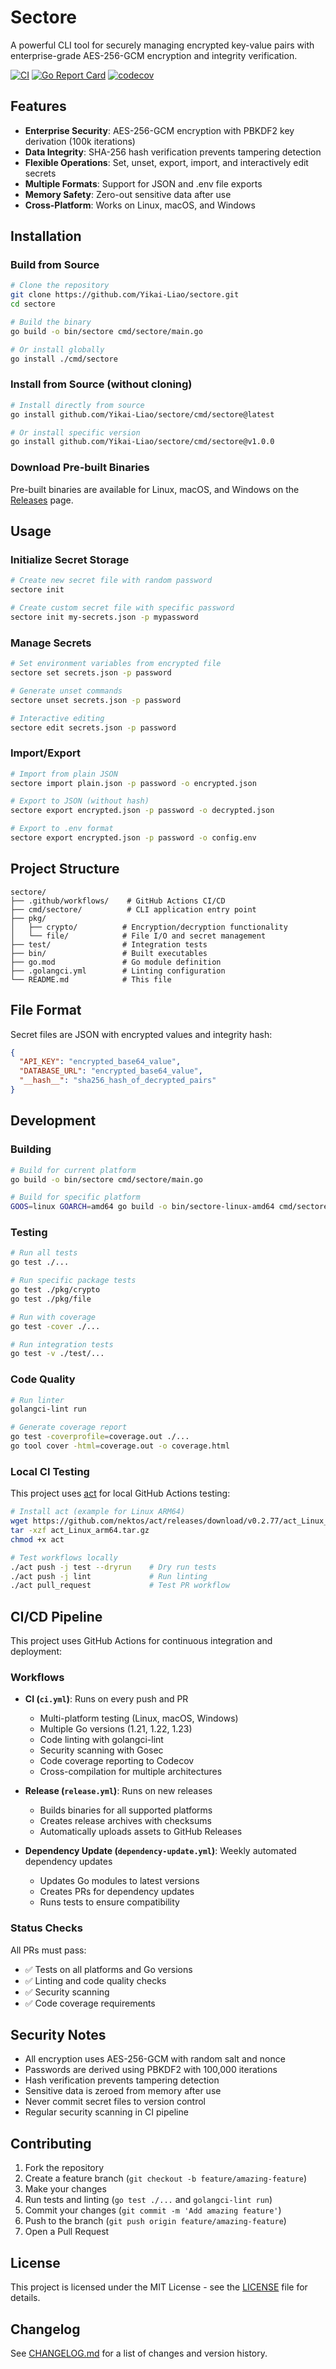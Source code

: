 # Sectore

A powerful CLI tool for securely managing encrypted key-value pairs with enterprise-grade AES-256-GCM encryption and integrity verification.

[![CI](https://github.com/Yikai-Liao/sectore/workflows/CI/badge.svg)](https://github.com/Yikai-Liao/sectore/actions)
[![Go Report Card](https://goreportcard.com/badge/github.com/Yikai-Liao/sectore)](https://goreportcard.com/report/github.com/Yikai-Liao/sectore)
[![codecov](https://codecov.io/gh/Yikai-Liao/sectore/branch/main/graph/badge.svg)](https://codecov.io/gh/Yikai-Liao/sectore)

## Features

- **Enterprise Security**: AES-256-GCM encryption with PBKDF2 key derivation (100k iterations)
- **Data Integrity**: SHA-256 hash verification prevents tampering detection
- **Flexible Operations**: Set, unset, export, import, and interactively edit secrets
- **Multiple Formats**: Support for JSON and .env file exports
- **Memory Safety**: Zero-out sensitive data after use
- **Cross-Platform**: Works on Linux, macOS, and Windows

## Installation

### Build from Source

```bash
# Clone the repository
git clone https://github.com/Yikai-Liao/sectore.git
cd sectore

# Build the binary
go build -o bin/sectore cmd/sectore/main.go

# Or install globally
go install ./cmd/sectore
```

### Install from Source (without cloning)

```bash
# Install directly from source
go install github.com/Yikai-Liao/sectore/cmd/sectore@latest

# Or install specific version
go install github.com/Yikai-Liao/sectore/cmd/sectore@v1.0.0
```

### Download Pre-built Binaries

Pre-built binaries are available for Linux, macOS, and Windows on the [Releases](https://github.com/Yikai-Liao/sectore/releases) page.

## Usage

### Initialize Secret Storage

```bash
# Create new secret file with random password
sectore init

# Create custom secret file with specific password
sectore init my-secrets.json -p mypassword
```

### Manage Secrets

```bash
# Set environment variables from encrypted file
sectore set secrets.json -p password

# Generate unset commands
sectore unset secrets.json -p password

# Interactive editing
sectore edit secrets.json -p password
```

### Import/Export

```bash
# Import from plain JSON
sectore import plain.json -p password -o encrypted.json

# Export to JSON (without hash)
sectore export encrypted.json -p password -o decrypted.json

# Export to .env format
sectore export encrypted.json -p password -o config.env
```

## Project Structure

```
sectore/
├── .github/workflows/    # GitHub Actions CI/CD
├── cmd/sectore/          # CLI application entry point
├── pkg/
│   ├── crypto/          # Encryption/decryption functionality
│   └── file/            # File I/O and secret management
├── test/                # Integration tests
├── bin/                 # Built executables
├── go.mod               # Go module definition
├── .golangci.yml        # Linting configuration
└── README.md            # This file
```

## File Format

Secret files are JSON with encrypted values and integrity hash:

```json
{
  "API_KEY": "encrypted_base64_value",
  "DATABASE_URL": "encrypted_base64_value",
  "__hash__": "sha256_hash_of_decrypted_pairs"
}
```

## Development

### Building

```bash
# Build for current platform
go build -o bin/sectore cmd/sectore/main.go

# Build for specific platform
GOOS=linux GOARCH=amd64 go build -o bin/sectore-linux-amd64 cmd/sectore/main.go
```

### Testing

```bash
# Run all tests
go test ./...

# Run specific package tests
go test ./pkg/crypto
go test ./pkg/file

# Run with coverage
go test -cover ./...

# Run integration tests
go test -v ./test/...
```

### Code Quality

```bash
# Run linter
golangci-lint run

# Generate coverage report
go test -coverprofile=coverage.out ./...
go tool cover -html=coverage.out -o coverage.html
```

### Local CI Testing

This project uses [act](https://github.com/nektos/act) for local GitHub Actions testing:

```bash
# Install act (example for Linux ARM64)
wget https://github.com/nektos/act/releases/download/v0.2.77/act_Linux_arm64.tar.gz
tar -xzf act_Linux_arm64.tar.gz
chmod +x act

# Test workflows locally
./act push -j test --dryrun    # Dry run tests
./act push -j lint             # Run linting
./act pull_request             # Test PR workflow
```

## CI/CD Pipeline

This project uses GitHub Actions for continuous integration and deployment:

### Workflows

- **CI (`ci.yml`)**: Runs on every push and PR
  - Multi-platform testing (Linux, macOS, Windows)
  - Multiple Go versions (1.21, 1.22, 1.23)
  - Code linting with golangci-lint
  - Security scanning with Gosec
  - Code coverage reporting to Codecov
  - Cross-compilation for multiple architectures

- **Release (`release.yml`)**: Runs on new releases
  - Builds binaries for all supported platforms
  - Creates release archives with checksums
  - Automatically uploads assets to GitHub Releases

- **Dependency Update (`dependency-update.yml`)**: Weekly automated dependency updates
  - Updates Go modules to latest versions
  - Creates PRs for dependency updates
  - Runs tests to ensure compatibility

### Status Checks

All PRs must pass:
- ✅ Tests on all platforms and Go versions
- ✅ Linting and code quality checks
- ✅ Security scanning
- ✅ Code coverage requirements

## Security Notes

- All encryption uses AES-256-GCM with random salt and nonce
- Passwords are derived using PBKDF2 with 100,000 iterations
- Hash verification prevents tampering detection
- Sensitive data is zeroed from memory after use
- Never commit secret files to version control
- Regular security scanning in CI pipeline

## Contributing

1. Fork the repository
2. Create a feature branch (`git checkout -b feature/amazing-feature`)
3. Make your changes
4. Run tests and linting (`go test ./...` and `golangci-lint run`)
5. Commit your changes (`git commit -m 'Add amazing feature'`)
6. Push to the branch (`git push origin feature/amazing-feature`)
7. Open a Pull Request

## License

This project is licensed under the MIT License - see the [LICENSE](LICENSE) file for details.

## Changelog

See [CHANGELOG.md](CHANGELOG.md) for a list of changes and version history.